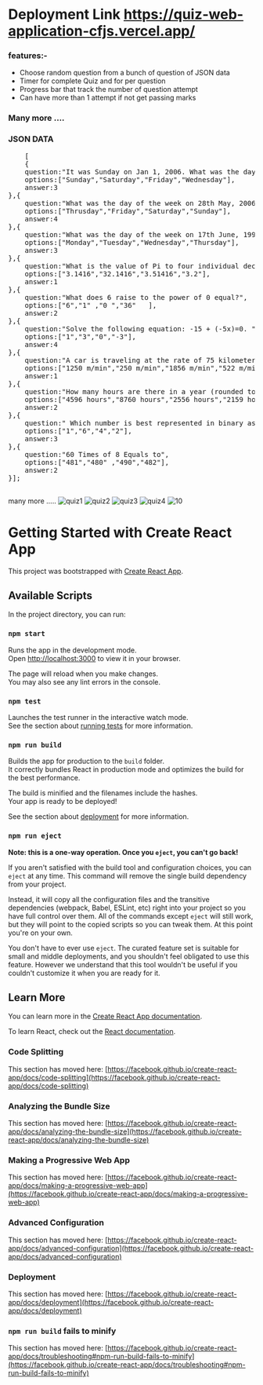 # Deployment Link    https://quiz-web-application-cfjs.vercel.app/

### features:-
<ul>
    <li>Choose random question from a bunch of question of JSON data</li>
    <li>Timer for complete Quiz and for per question</li>
    <li> Progress bar that track the number of question attempt</li>
    <li>Can have more than 1 attempt if not get passing marks </li>
</ul>

### Many more ....


### JSON DATA
<pre>
    [
    {
    question:"It was Sunday on Jan 1, 2006. What was the day of the week Jan 1, 2010?",
    options:["Sunday","Saturday","Friday","Wednesday"],
    answer:3
},{
    question:"What was the day of the week on 28th May, 2006?",
    options:["Thrusday","Friday","Saturday","Sunday"],
    answer:4
},{
    question:"What was the day of the week on 17th June, 1998?",
    options:["Monday","Tuesday","Wednesday","Thursday"],
    answer:3
},{
    question:"What is the value of Pi to four individual decimal places?",
    options:["3.1416","32.1416","3.51416","3.2"],
    answer:1
},{
    question:"What does 6 raise to the power of 0 equal?",
    options:["6","1" ,"0 ","36"   ],
    answer:2
},{
    question:"Solve the following equation: -15 + (-5x)=0. ",
    options:["1","3","0","-3"],
    answer:4
},{
    question:"A car is traveling at the rate of 75 kilometers per hour. How many meters is the car traveling in one minute?",
    options:["1250 m/min","250 m/min","1856 m/min","522 m/min"],
    answer:1
},{
    question:"How many hours are there in a year (rounded to the nearest hour)?",
    options:["4596 hours","8760 hours","2556 hours","2159 hours"],
    answer:2
},{
    question:" Which number is best represented in binary as 100? ",
    options:["1","6","4","2"],
    answer:3
},{
    question:"60 Times of 8 Equals to",
    options:["481","480" ,"490","482"],
    answer:2
}];

</pre>


many more .....
![quiz1](https://github.com/Sachin2903/quiz_web_application/assets/92660783/d4fab6e0-4792-4ed2-87a7-6046bd37fa55)
![quiz2](https://github.com/Sachin2903/quiz_web_application/assets/92660783/95674df9-0d25-4e0e-9d6d-6ff78fad1b42)
![quiz3](https://github.com/Sachin2903/quiz_web_application/assets/92660783/4690e516-f860-47c1-b2d8-c8ea563c11d0)
![quiz4](https://github.com/Sachin2903/quiz_web_application/assets/92660783/5c54fcc9-cdd8-4e26-8c5d-d7013918be7b)
![10](https://github.com/Sachin2903/quiz_web_application/assets/92660783/1967bed9-ea74-4d10-8ea5-9da264adf1f1)



# Getting Started with Create React App

This project was bootstrapped with [Create React App](https://github.com/facebook/create-react-app).

## Available Scripts

In the project directory, you can run:

### `npm start`

Runs the app in the development mode.\
Open [http://localhost:3000](http://localhost:3000) to view it in your browser.

The page will reload when you make changes.\
You may also see any lint errors in the console.

### `npm test`

Launches the test runner in the interactive watch mode.\
See the section about [running tests](https://facebook.github.io/create-react-app/docs/running-tests) for more information.

### `npm run build`

Builds the app for production to the `build` folder.\
It correctly bundles React in production mode and optimizes the build for the best performance.

The build is minified and the filenames include the hashes.\
Your app is ready to be deployed!

See the section about [deployment](https://facebook.github.io/create-react-app/docs/deployment) for more information.

### `npm run eject`

**Note: this is a one-way operation. Once you `eject`, you can't go back!**

If you aren't satisfied with the build tool and configuration choices, you can `eject` at any time. This command will remove the single build dependency from your project.

Instead, it will copy all the configuration files and the transitive dependencies (webpack, Babel, ESLint, etc) right into your project so you have full control over them. All of the commands except `eject` will still work, but they will point to the copied scripts so you can tweak them. At this point you're on your own.

You don't have to ever use `eject`. The curated feature set is suitable for small and middle deployments, and you shouldn't feel obligated to use this feature. However we understand that this tool wouldn't be useful if you couldn't customize it when you are ready for it.

## Learn More

You can learn more in the [Create React App documentation](https://facebook.github.io/create-react-app/docs/getting-started).

To learn React, check out the [React documentation](https://reactjs.org/).

### Code Splitting

This section has moved here: [https://facebook.github.io/create-react-app/docs/code-splitting](https://facebook.github.io/create-react-app/docs/code-splitting)

### Analyzing the Bundle Size

This section has moved here: [https://facebook.github.io/create-react-app/docs/analyzing-the-bundle-size](https://facebook.github.io/create-react-app/docs/analyzing-the-bundle-size)

### Making a Progressive Web App

This section has moved here: [https://facebook.github.io/create-react-app/docs/making-a-progressive-web-app](https://facebook.github.io/create-react-app/docs/making-a-progressive-web-app)

### Advanced Configuration

This section has moved here: [https://facebook.github.io/create-react-app/docs/advanced-configuration](https://facebook.github.io/create-react-app/docs/advanced-configuration)

### Deployment

This section has moved here: [https://facebook.github.io/create-react-app/docs/deployment](https://facebook.github.io/create-react-app/docs/deployment)

### `npm run build` fails to minify

This section has moved here: [https://facebook.github.io/create-react-app/docs/troubleshooting#npm-run-build-fails-to-minify](https://facebook.github.io/create-react-app/docs/troubleshooting#npm-run-build-fails-to-minify)
